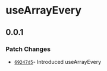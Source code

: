 # useArrayEvery

## 0.0.1

### Patch Changes

- [`69247d5`](https://github.com/changeelog/react-hooks/commit/69247d56dceeb0e699cd8518f61529c7acbdd381)- Introduced useArrayEvery
